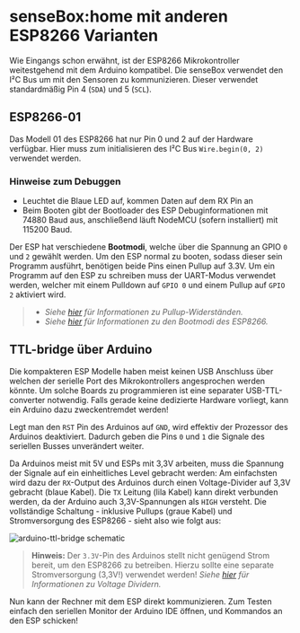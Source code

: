 # senseBox:home mit anderen ESP8266 Varianten

Wie Eingangs schon erwähnt, ist der ESP8266 Mikrokontroller weitestgehend mit dem Arduino kompatibel.
Die senseBox verwendet den I²C Bus um mit den Sensoren zu kommunizieren.
Dieser verwendet standardmäßig Pin 4 (`SDA`) und 5 (`SCL`).

## ESP8266-01

Das Modell 01 des ESP8266 hat nur Pin 0 und 2 auf der Hardware verfügbar.
Hier muss zum initialisieren des I²C Bus `Wire.begin(0, 2)` verwendet werden.

### Hinweise zum Debuggen

- Leuchtet die Blaue LED auf, kommen Daten auf dem RX Pin an
- Beim Booten gibt der Bootloader des ESP Debuginformationen mit 74880 Baud aus, anschließend läuft NodeMCU (sofern installiert) mit 115200 Baud.

Der ESP hat verschiedene **Bootmodi**, welche über die Spannung an GPIO `0` und `2` gewählt werden.
Um den ESP normal zu booten, sodass dieser sein Programm ausführt, benötigen beide Pins einen Pullup auf 3.3V.
Um ein Programm auf den ESP zu schreiben muss der UART-Modus verwendet werden, welcher mit einem Pulldown auf `GPIO 0` und einem Pullup auf `GPIO 2` aktiviert wird.

> - *Siehe [hier](https://learn.sparkfun.com/tutorials/pull-up-resistors) für Informationen zu Pullup-Widerständen.*
> - *Siehe [hier](https://github.com/esp8266/Arduino/blob/master/doc/boards.md#boot-messages-and-modes) für Informationen zu den Bootmodi des ESP8266.*

## TTL-bridge über Arduino

Die kompakteren ESP Modelle haben meist keinen USB Anschluss über welchen der serielle Port des Mikrokontrollers angesprochen werden könnte.
Um solche Boards zu programmieren ist eine separater USB-TTL-converter notwendig.
Falls gerade keine dedizierte Hardware vorliegt, kann ein Arduino dazu zweckentremdet werden!

Legt man den `RST` Pin des Arduinos auf `GND`, wird effektiv der Prozessor des Arduinos deaktiviert.
Dadurch geben die Pins `0` und `1` die Signale des seriellen Busses unverändert weiter.

Da Arduinos meist mit 5V und ESPs mit 3,3V arbeiten, muss die Spannung der Signale auf ein einheitliches Level gebracht werden:
Am einfachsten wird dazu der `RX`-Output des Arduinos durch einen Voltage-Divider auf 3,3V gebracht (blaue Kabel).
Die `TX` Leitung (lila Kabel) kann direkt verbunden werden, da der Arduino auch 3,3V-Spannungen als `HIGH` versteht.
Die vollständige Schaltung - inklusive Pullups (graue Kabel) und Stromversorgung des ESP8266 - sieht also wie folgt aus:

![arduino-ttl-bridge schematic](https://raw.githubusercontent.com/sensebox/resources/master/images/esp8266/arduino-ttl-bridge_schematic.png)

> **Hinweis:**  Der `3.3V`-Pin des Arduinos stellt nicht genügend Strom bereit, um den ESP8266 zu betreiben. Hierzu sollte eine separate Stromversorgung (3,3V!) verwendet werden!
> *Siehe [hier](https://learn.sparkfun.com/tutorials/voltage-dividers) für Informationen zu Voltage Dividern.*

Nun kann der Rechner mit dem ESP direkt kommunizieren. Zum Testen einfach den seriellen Monitor der Arduino IDE öffnen, und Kommandos an den ESP schicken!
